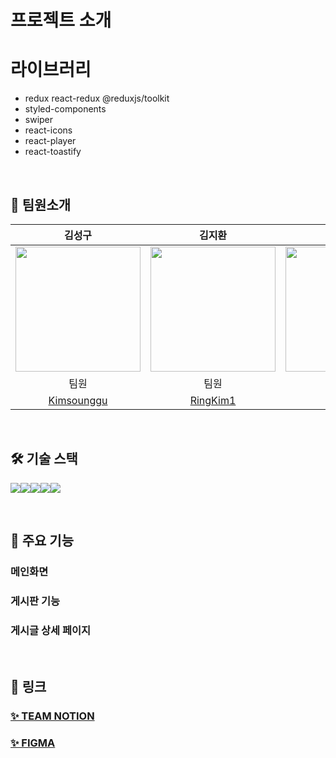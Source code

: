 

# 프로젝트 소개 


# 라이브러리

- redux react-redux @reduxjs/toolkit
- styled-components
- swiper
- react-icons
- react-player
- react-toastify


<br />

## 👥 팀원소개

| 김성구 | 김지환 | 김형빈 | 염경원 | 주현우 |
| :---: | :---: | :---: | :---: | :---: |
| <img src="https://avatars.githubusercontent.com/Kimsounggu" width="200"> | <img src="https://avatars.githubusercontent.com/RingKim1" width="200"> | <img src="https://avatars.githubusercontent.com/hb9901" width="200"> | <img src="https://avatars.githubusercontent.com/YCDM03" width="200"> | <img src="https://avatars.githubusercontent.com/HyunwooJu" width="200"> |
| 팀원 | 팀원 | 부리더 | 팀원 | 리더 |
| [Kimsounggu](https://github.com/Kimsounggu) | [RingKim1](https://github.com/RingKim1) | [hb9901](https://github.com/hb9901)| [YCDM03](https://github.com/YCDM03) | [HyunwooJu](https://github.com/HyunwooJu) |    



<br />


## 🛠️ 기술 스택
<img src="https://img.shields.io/badge/yarn-%232C8EBB?style=for-the-badge&logo=yarn&logoColor=white"><img src="https://img.shields.io/badge/REACT-%2361DAFB?style=for-the-badge&logo=REACT&logoColor=white"><img src="https://img.shields.io/badge/REDUX-%23764ABC?style=for-the-badge&logo=REDUX&logoColor=white"><img src="https://img.shields.io/badge/styledcomponents-%23DB7093?style=for-the-badge&logo=styledcomponents&logoColor=white"><img src="https://img.shields.io/badge/swiper-%236332F6?style=for-the-badge&logo=swiper&logoColor=white">


<br />

## 📝 주요 기능

### 메인화면
### 게시판 기능
### 게시글 상세 페이지

<br />

## 🔗 링크

### [✨ TEAM NOTION](https://www.notion.so/teamsparta/B03-207ac11987a14da99a4b442ad84bf386)
### [✨ FIGMA](https://www.figma.com/design/Bk7hMPbMn1kO4eVmn0xiTg/Figma-basics?node-id=1669-162202&t=U4y7VwjE9fQldf03-0)

<br />
